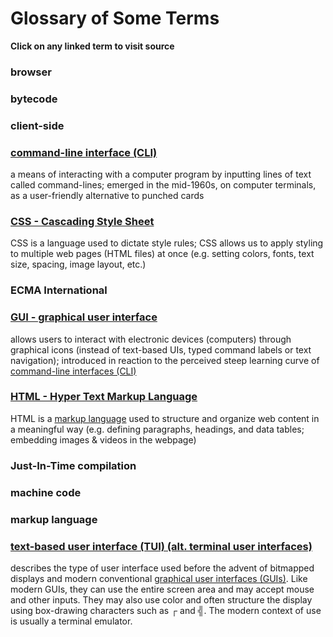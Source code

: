 # Glossary of Some Terms
**Click on any linked term to visit source**

### browser

### bytecode

### client-side

### [command-line interface (CLI)](https://en.wikipedia.org/wiki/Command-line_interface)
a means of interacting with a computer program by inputting lines of text called command-lines; emerged in the mid-1960s, on computer terminals, as a user-friendly alternative to punched cards

### [CSS - Cascading Style Sheet](https://www.w3schools.com/html/html_css.asp)
CSS is a language used to dictate style rules; CSS allows us to apply styling to multiple web pages (HTML files) at once (e.g. setting colors, fonts, text size, spacing, image layout, etc.)

### ECMA International

### [GUI - graphical user interface](https://en.wikipedia.org/wiki/Graphical_user_interface)
allows users to interact with electronic devices (computers) through graphical icons (instead of text-based UIs, typed command labels or text navigation); introduced in reaction to the perceived steep learning curve of [command-line interfaces (CLI)](#command-line-interface-cli)

### [HTML - Hyper Text Markup Language](https://www.w3schools.com/html/html_intro.asp)
HTML is a [markup language](#markup-language) used to structure and organize web content in a meaningful way (e.g. defining paragraphs, headings, and data tables; embedding images & videos in the webpage)

### Just-In-Time compilation

### machine code

### markup language


### [text-based user interface (TUI) (alt. terminal user interfaces)](https://en.wikipedia.org/wiki/Text-based_user_interface)
describes the type of user interface used before the advent of bitmapped displays and modern conventional [graphical user interfaces (GUIs)](#gui---graphical-user-interface). Like modern GUIs, they can use the entire screen area and may accept mouse and other inputs. They may also use color and often structure the display using box-drawing characters such as ┌ and ╣. The modern context of use is usually a terminal emulator.
    